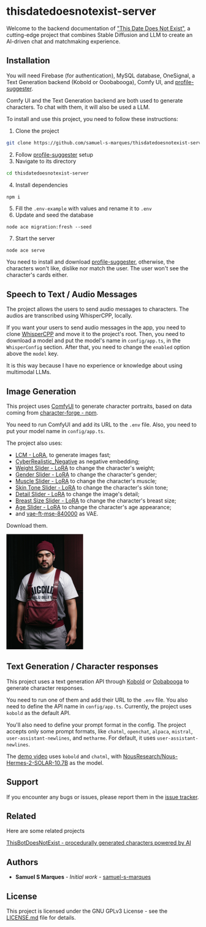 # thisdatedoesnotexist-server

Welcome to the backend documentation of ["This Date Does Not Exist"](https://github.com/samuel-s-marques/thisdatedoesnotexist), a cutting-edge project that combines Stable Diffusion and LLM to create an AI-driven chat and matchmaking experience.

## Installation

You will need Firebase (for authentication), MySQL database, OneSignal, a Text Generation backend (Kobold or Ooobabooga), Comfy UI, and [profile-suggester](https://github.com/samuel-s-marques/thisdatedoesnotexist-profile-suggester).

Comfy UI and the Text Generation backend are both used to generate characters. To chat with them, it will also be used a LLM. 

To install and use this project, you need to follow these instructions:

1. Clone the project
```bash
git clone https://github.com/samuel-s-marques/thisdatedoesnotexist-server.git
```
2. Follow [profile-suggester](https://github.com/samuel-s-marques/thisdatedoesnotexist-profile-suggester) setup
3. Navigate to its directory
```bash
cd thisdatedoesnotexist-server
```
4. Install dependencies
```bash
npm i
```
5. Fill the `.env-example` with values and rename it to `.env`
6. Update and seed the database
```
node ace migration:fresh --seed
```
7. Start the server
```
node ace serve
```

You need to install and download [profile-suggester](https://github.com/samuel-s-marques/thisdatedoesnotexist-profile-suggester), otherwise, the characters won't like, dislike nor match the user. The user won't see the character's cards either.

## Speech to Text / Audio Messages
The project allows the users to send audio messages to characters. The audios are transcribed using WhisperCPP, locally.

If you want your users to send audio messages in the app, you need to clone [WhisperCPP](https://github.com/ggerganov/whisper.cpp) and move it to the project's root. Then, you need to download a model and put the model's name in `config/app.ts`, in the `WhisperConfig` section. After that, you need to change the `enabled` option above the `model` key.

It is this way because I have no experience or knowledge about using multimodal LLMs.

## Image Generation
This project uses [ComfyUI](https://github.com/comfyanonymous/ComfyUI) to generate character portraits, based on data coming from [character-forge - npm](https://www.npmjs.com/package/character-forge).

You need to run ComfyUI and add its URL to the `.env` file. Also, you need to put your model name in `config/app.ts`.

The project also uses:
- [LCM - LoRA](https://civitai.com/models/195519/lcm-lora-weights-stable-diffusion-acceleration-module), to generate images fast;
- [CyberRealistic_Negative](https://civitai.com/models/77976/cyberrealistic-negative) as negative embedding; 
- [Weight Slider - LoRA](https://civitai.com/models/112552/weight-slider-lora) to change the character's weight;
- [Gender Slider - LoRA](https://civitai.com/models/112988/gender-slider-lora) to change the character's gender;
- [Muscle Slider - LoRA](https://civitai.com/models/112658/muscle-slider-lora) to change the character's muscle;
- [Skin Tone Slider - LoRA](https://civitai.com/models/112594/skin-tone-slider-lora) to change the character's skin tone;
- [Detail Slider - LoRA](https://civitai.com/models/153562/detail-slider-lora) to change the image's detail;
- [Breast Size Slider - LoRA](https://civitai.com/models/131864/breast-size-slider) to change the character's breast size;
- [Age Slider - LoRA](https://civitai.com/models/179792/age-slider) to change the character's age appearance;
- and [vae-ft-mse-840000](https://huggingface.co/stabilityai/sd-vae-ft-mse-original) as VAE. 

Download them.

<img src="assets/images/example.png" alt="Example character" width="200"/>

## Text Generation / Character responses
This project uses a text generation API through [Kobold](https://github.com/kalomaze/koboldcpp) or [Oobabooga](https://github.com/oobabooga/text-generation-webui) to generate character responses. 

You need to run one of them and add their URL to the `.env` file. You also need to define the API name in `config/app.ts`. Currently, the project uses `kobold` as the default API. 

You'll also need to define your prompt format in the config. The project accepts only some prompt formats, like `chatml`, `openchat`, `alpaca`, `mistral`, `user-assistant-newlines`, and `metharme`. For default, it uses `user-assistant-newlines`.

The [demo video](https://youtu.be/bp5w28hu6S8) uses `kobold` and `chatml`, with [NousResearch/Nous-Hermes-2-SOLAR-10.7B](https://huggingface.co/NousResearch/Nous-Hermes-2-SOLAR-10.7B) as the model.

## Support

If you encounter any bugs or issues, please report them in the [issue tracker](https://github.com/samuel-s-marques/thisdatedoesnotexist-server/issues).

## Related

Here are some related projects

[ThisBotDoesNotExist - procedurally generated characters powered by AI](https://github.com/samuel-s-marques/thisbotdoesnotexist)


## Authors

- **Samuel S Marques** - *Initial work* - [samuel-s-marques](https://github.com/samuel-s-marques)


## License

This project is licensed under the GNU GPLv3 License - see the [LICENSE.md](LICENSE.md) file for details.
